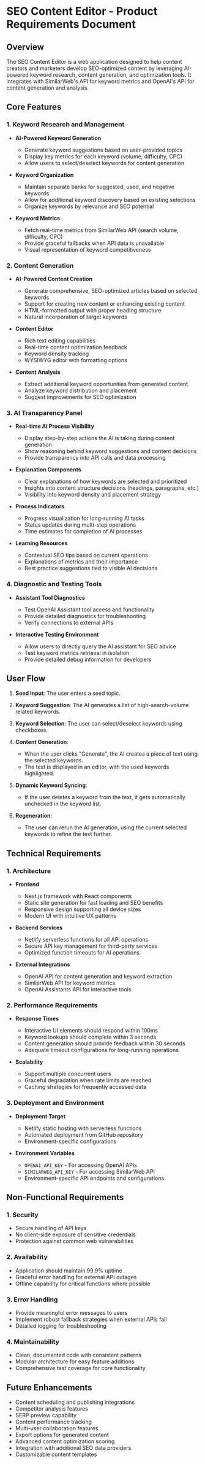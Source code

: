 # SEO Content Editor - Product Requirements Document

## Overview

The SEO Content Editor is a web application designed to help content creators and marketers develop SEO-optimized content by leveraging AI-powered keyword research, content generation, and optimization tools. It integrates with SimilarWeb's API for keyword metrics and OpenAI's API for content generation and analysis.

## Core Features

### 1. Keyword Research and Management

- **AI-Powered Keyword Generation**
  - Generate keyword suggestions based on user-provided topics
  - Display key metrics for each keyword (volume, difficulty, CPC)
  - Allow users to select/deselect keywords for content generation

- **Keyword Organization**
  - Maintain separate banks for suggested, used, and negative keywords
  - Allow for additional keyword discovery based on existing selections
  - Organize keywords by relevance and SEO potential

- **Keyword Metrics**
  - Fetch real-time metrics from SimilarWeb API (search volume, difficulty, CPC)
  - Provide graceful fallbacks when API data is unavailable
  - Visual representation of keyword competitiveness

### 2. Content Generation

- **AI-Powered Content Creation**
  - Generate comprehensive, SEO-optimized articles based on selected keywords
  - Support for creating new content or enhancing existing content
  - HTML-formatted output with proper heading structure
  - Natural incorporation of target keywords

- **Content Editor**
  - Rich text editing capabilities
  - Real-time content optimization feedback
  - Keyword density tracking
  - WYSIWYG editor with formatting options

- **Content Analysis**
  - Extract additional keyword opportunities from generated content
  - Analyze keyword distribution and placement
  - Suggest improvements for SEO optimization

### 3. AI Transparency Panel

- **Real-time AI Process Visibility**
  - Display step-by-step actions the AI is taking during content generation
  - Show reasoning behind keyword suggestions and content decisions
  - Provide transparency into API calls and data processing

- **Explanation Components**
  - Clear explanations of how keywords are selected and prioritized
  - Insights into content structure decisions (headings, paragraphs, etc.)
  - Visibility into keyword density and placement strategy

- **Process Indicators**
  - Progress visualization for long-running AI tasks
  - Status updates during multi-step operations
  - Time estimates for completion of AI processes

- **Learning Resources**
  - Contextual SEO tips based on current operations
  - Explanations of metrics and their importance
  - Best practice suggestions tied to visible AI decisions

### 4. Diagnostic and Testing Tools

- **Assistant Tool Diagnostics**
  - Test OpenAI Assistant tool access and functionality
  - Provide detailed diagnostics for troubleshooting
  - Verify connections to external APIs

- **Interactive Testing Environment**
  - Allow users to directly query the AI assistant for SEO advice
  - Test keyword metrics retrieval in isolation
  - Provide detailed debug information for developers

## User Flow

1. **Seed Input**: The user enters a seed topic.

2. **Keyword Suggestion**: The AI generates a list of high-search-volume related keywords.

3. **Keyword Selection**: The user can select/deselect keywords using checkboxes.

4. **Content Generation**:
   - When the user clicks "Generate", the AI creates a piece of text using the selected keywords.
   - The text is displayed in an editor, with the used keywords highlighted.

5. **Dynamic Keyword Syncing**:
   - If the user deletes a keyword from the text, it gets automatically unchecked in the keyword list.

6. **Regeneration**:
   - The user can rerun the AI generation, using the current selected keywords to refine the text further.

## Technical Requirements

### 1. Architecture

- **Frontend**
  - Next.js framework with React components
  - Static site generation for fast loading and SEO benefits
  - Responsive design supporting all device sizes
  - Modern UI with intuitive UX patterns

- **Backend Services**
  - Netlify serverless functions for all API operations
  - Secure API key management for third-party services
  - Optimized function timeouts for AI operations

- **External Integrations**
  - OpenAI API for content generation and keyword extraction
  - SimilarWeb API for keyword metrics
  - OpenAI Assistants API for interactive tools

### 2. Performance Requirements

- **Response Times**
  - Interactive UI elements should respond within 100ms
  - Keyword lookups should complete within 3 seconds
  - Content generation should provide feedback within 30 seconds
  - Adequate timeout configurations for long-running operations

- **Scalability**
  - Support multiple concurrent users
  - Graceful degradation when rate limits are reached
  - Caching strategies for frequently accessed data

### 3. Deployment and Environment

- **Deployment Target**
  - Netlify static hosting with serverless functions
  - Automated deployment from GitHub repository
  - Environment-specific configurations

- **Environment Variables**
  - `OPENAI_API_KEY` - For accessing OpenAI APIs
  - `SIMILARWEB_API_KEY` - For accessing SimilarWeb API
  - Environment-specific API endpoints and configurations

## Non-Functional Requirements

### 1. Security

- Secure handling of API keys
- No client-side exposure of sensitive credentials
- Protection against common web vulnerabilities

### 2. Availability

- Application should maintain 99.9% uptime
- Graceful error handling for external API outages
- Offline capability for critical functions where possible

### 3. Error Handling

- Provide meaningful error messages to users
- Implement robust fallback strategies when external APIs fail
- Detailed logging for troubleshooting

### 4. Maintainability

- Clean, documented code with consistent patterns
- Modular architecture for easy feature additions
- Comprehensive test coverage for core functionality

## Future Enhancements

- Content scheduling and publishing integrations
- Competitor analysis features
- SERP preview capability
- Content performance tracking
- Multi-user collaboration features
- Export options for generated content
- Advanced content optimization scoring
- Integration with additional SEO data providers
- Customizable content templates 